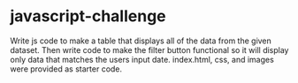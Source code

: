 # javascript-challenge

Write js code to make a table that displays all of the data from the given dataset. Then write code to make the filter button functional so it will display only data that matches the users input date. index.html, css, and images were provided as starter code.

